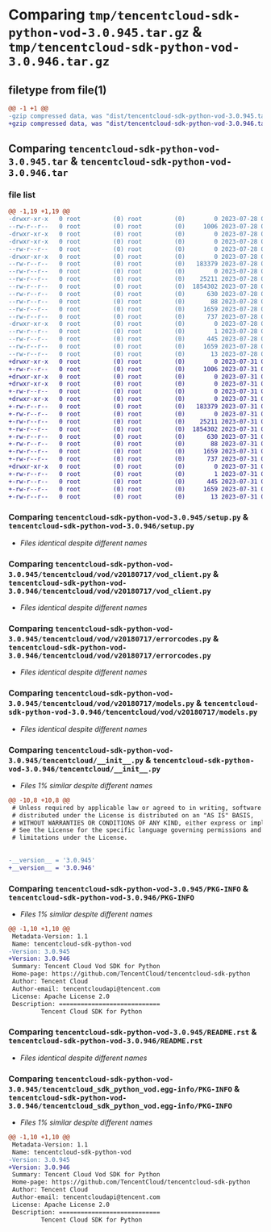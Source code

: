 # Comparing `tmp/tencentcloud-sdk-python-vod-3.0.945.tar.gz` & `tmp/tencentcloud-sdk-python-vod-3.0.946.tar.gz`

## filetype from file(1)

```diff
@@ -1 +1 @@
-gzip compressed data, was "dist/tencentcloud-sdk-python-vod-3.0.945.tar", last modified: Fri Jul 28 00:39:17 2023, max compression
+gzip compressed data, was "dist/tencentcloud-sdk-python-vod-3.0.946.tar", last modified: Mon Jul 31 00:39:34 2023, max compression
```

## Comparing `tencentcloud-sdk-python-vod-3.0.945.tar` & `tencentcloud-sdk-python-vod-3.0.946.tar`

### file list

```diff
@@ -1,19 +1,19 @@
-drwxr-xr-x   0 root         (0) root         (0)        0 2023-07-28 00:39:17.000000 tencentcloud-sdk-python-vod-3.0.945/
--rw-r--r--   0 root         (0) root         (0)     1006 2023-07-28 00:39:17.000000 tencentcloud-sdk-python-vod-3.0.945/setup.py
-drwxr-xr-x   0 root         (0) root         (0)        0 2023-07-28 00:39:17.000000 tencentcloud-sdk-python-vod-3.0.945/tencentcloud/
-drwxr-xr-x   0 root         (0) root         (0)        0 2023-07-28 00:39:17.000000 tencentcloud-sdk-python-vod-3.0.945/tencentcloud/vod/
--rw-r--r--   0 root         (0) root         (0)        0 2023-07-28 00:39:17.000000 tencentcloud-sdk-python-vod-3.0.945/tencentcloud/vod/__init__.py
-drwxr-xr-x   0 root         (0) root         (0)        0 2023-07-28 00:39:17.000000 tencentcloud-sdk-python-vod-3.0.945/tencentcloud/vod/v20180717/
--rw-r--r--   0 root         (0) root         (0)   183379 2023-07-28 00:39:17.000000 tencentcloud-sdk-python-vod-3.0.945/tencentcloud/vod/v20180717/vod_client.py
--rw-r--r--   0 root         (0) root         (0)        0 2023-07-28 00:39:17.000000 tencentcloud-sdk-python-vod-3.0.945/tencentcloud/vod/v20180717/__init__.py
--rw-r--r--   0 root         (0) root         (0)    25211 2023-07-28 00:39:17.000000 tencentcloud-sdk-python-vod-3.0.945/tencentcloud/vod/v20180717/errorcodes.py
--rw-r--r--   0 root         (0) root         (0)  1854302 2023-07-28 00:39:17.000000 tencentcloud-sdk-python-vod-3.0.945/tencentcloud/vod/v20180717/models.py
--rw-r--r--   0 root         (0) root         (0)      630 2023-07-28 00:39:17.000000 tencentcloud-sdk-python-vod-3.0.945/tencentcloud/__init__.py
--rw-r--r--   0 root         (0) root         (0)       88 2023-07-28 00:39:17.000000 tencentcloud-sdk-python-vod-3.0.945/setup.cfg
--rw-r--r--   0 root         (0) root         (0)     1659 2023-07-28 00:39:17.000000 tencentcloud-sdk-python-vod-3.0.945/PKG-INFO
--rw-r--r--   0 root         (0) root         (0)      737 2023-07-28 00:39:17.000000 tencentcloud-sdk-python-vod-3.0.945/README.rst
-drwxr-xr-x   0 root         (0) root         (0)        0 2023-07-28 00:39:17.000000 tencentcloud-sdk-python-vod-3.0.945/tencentcloud_sdk_python_vod.egg-info/
--rw-r--r--   0 root         (0) root         (0)        1 2023-07-28 00:39:17.000000 tencentcloud-sdk-python-vod-3.0.945/tencentcloud_sdk_python_vod.egg-info/dependency_links.txt
--rw-r--r--   0 root         (0) root         (0)      445 2023-07-28 00:39:17.000000 tencentcloud-sdk-python-vod-3.0.945/tencentcloud_sdk_python_vod.egg-info/SOURCES.txt
--rw-r--r--   0 root         (0) root         (0)     1659 2023-07-28 00:39:17.000000 tencentcloud-sdk-python-vod-3.0.945/tencentcloud_sdk_python_vod.egg-info/PKG-INFO
--rw-r--r--   0 root         (0) root         (0)       13 2023-07-28 00:39:17.000000 tencentcloud-sdk-python-vod-3.0.945/tencentcloud_sdk_python_vod.egg-info/top_level.txt
+drwxr-xr-x   0 root         (0) root         (0)        0 2023-07-31 00:39:34.000000 tencentcloud-sdk-python-vod-3.0.946/
+-rw-r--r--   0 root         (0) root         (0)     1006 2023-07-31 00:39:34.000000 tencentcloud-sdk-python-vod-3.0.946/setup.py
+drwxr-xr-x   0 root         (0) root         (0)        0 2023-07-31 00:39:34.000000 tencentcloud-sdk-python-vod-3.0.946/tencentcloud/
+drwxr-xr-x   0 root         (0) root         (0)        0 2023-07-31 00:39:34.000000 tencentcloud-sdk-python-vod-3.0.946/tencentcloud/vod/
+-rw-r--r--   0 root         (0) root         (0)        0 2023-07-31 00:39:34.000000 tencentcloud-sdk-python-vod-3.0.946/tencentcloud/vod/__init__.py
+drwxr-xr-x   0 root         (0) root         (0)        0 2023-07-31 00:39:34.000000 tencentcloud-sdk-python-vod-3.0.946/tencentcloud/vod/v20180717/
+-rw-r--r--   0 root         (0) root         (0)   183379 2023-07-31 00:39:34.000000 tencentcloud-sdk-python-vod-3.0.946/tencentcloud/vod/v20180717/vod_client.py
+-rw-r--r--   0 root         (0) root         (0)        0 2023-07-31 00:39:34.000000 tencentcloud-sdk-python-vod-3.0.946/tencentcloud/vod/v20180717/__init__.py
+-rw-r--r--   0 root         (0) root         (0)    25211 2023-07-31 00:39:34.000000 tencentcloud-sdk-python-vod-3.0.946/tencentcloud/vod/v20180717/errorcodes.py
+-rw-r--r--   0 root         (0) root         (0)  1854302 2023-07-31 00:39:34.000000 tencentcloud-sdk-python-vod-3.0.946/tencentcloud/vod/v20180717/models.py
+-rw-r--r--   0 root         (0) root         (0)      630 2023-07-31 00:39:34.000000 tencentcloud-sdk-python-vod-3.0.946/tencentcloud/__init__.py
+-rw-r--r--   0 root         (0) root         (0)       88 2023-07-31 00:39:34.000000 tencentcloud-sdk-python-vod-3.0.946/setup.cfg
+-rw-r--r--   0 root         (0) root         (0)     1659 2023-07-31 00:39:34.000000 tencentcloud-sdk-python-vod-3.0.946/PKG-INFO
+-rw-r--r--   0 root         (0) root         (0)      737 2023-07-31 00:39:34.000000 tencentcloud-sdk-python-vod-3.0.946/README.rst
+drwxr-xr-x   0 root         (0) root         (0)        0 2023-07-31 00:39:34.000000 tencentcloud-sdk-python-vod-3.0.946/tencentcloud_sdk_python_vod.egg-info/
+-rw-r--r--   0 root         (0) root         (0)        1 2023-07-31 00:39:34.000000 tencentcloud-sdk-python-vod-3.0.946/tencentcloud_sdk_python_vod.egg-info/dependency_links.txt
+-rw-r--r--   0 root         (0) root         (0)      445 2023-07-31 00:39:34.000000 tencentcloud-sdk-python-vod-3.0.946/tencentcloud_sdk_python_vod.egg-info/SOURCES.txt
+-rw-r--r--   0 root         (0) root         (0)     1659 2023-07-31 00:39:34.000000 tencentcloud-sdk-python-vod-3.0.946/tencentcloud_sdk_python_vod.egg-info/PKG-INFO
+-rw-r--r--   0 root         (0) root         (0)       13 2023-07-31 00:39:34.000000 tencentcloud-sdk-python-vod-3.0.946/tencentcloud_sdk_python_vod.egg-info/top_level.txt
```

### Comparing `tencentcloud-sdk-python-vod-3.0.945/setup.py` & `tencentcloud-sdk-python-vod-3.0.946/setup.py`

 * *Files identical despite different names*

### Comparing `tencentcloud-sdk-python-vod-3.0.945/tencentcloud/vod/v20180717/vod_client.py` & `tencentcloud-sdk-python-vod-3.0.946/tencentcloud/vod/v20180717/vod_client.py`

 * *Files identical despite different names*

### Comparing `tencentcloud-sdk-python-vod-3.0.945/tencentcloud/vod/v20180717/errorcodes.py` & `tencentcloud-sdk-python-vod-3.0.946/tencentcloud/vod/v20180717/errorcodes.py`

 * *Files identical despite different names*

### Comparing `tencentcloud-sdk-python-vod-3.0.945/tencentcloud/vod/v20180717/models.py` & `tencentcloud-sdk-python-vod-3.0.946/tencentcloud/vod/v20180717/models.py`

 * *Files identical despite different names*

### Comparing `tencentcloud-sdk-python-vod-3.0.945/tencentcloud/__init__.py` & `tencentcloud-sdk-python-vod-3.0.946/tencentcloud/__init__.py`

 * *Files 1% similar despite different names*

```diff
@@ -10,8 +10,8 @@
 # Unless required by applicable law or agreed to in writing, software
 # distributed under the License is distributed on an "AS IS" BASIS,
 # WITHOUT WARRANTIES OR CONDITIONS OF ANY KIND, either express or implied.
 # See the License for the specific language governing permissions and
 # limitations under the License.
 
 
-__version__ = '3.0.945'
+__version__ = '3.0.946'
```

### Comparing `tencentcloud-sdk-python-vod-3.0.945/PKG-INFO` & `tencentcloud-sdk-python-vod-3.0.946/PKG-INFO`

 * *Files 1% similar despite different names*

```diff
@@ -1,10 +1,10 @@
 Metadata-Version: 1.1
 Name: tencentcloud-sdk-python-vod
-Version: 3.0.945
+Version: 3.0.946
 Summary: Tencent Cloud Vod SDK for Python
 Home-page: https://github.com/TencentCloud/tencentcloud-sdk-python
 Author: Tencent Cloud
 Author-email: tencentcloudapi@tencent.com
 License: Apache License 2.0
 Description: ============================
         Tencent Cloud SDK for Python
```

### Comparing `tencentcloud-sdk-python-vod-3.0.945/README.rst` & `tencentcloud-sdk-python-vod-3.0.946/README.rst`

 * *Files identical despite different names*

### Comparing `tencentcloud-sdk-python-vod-3.0.945/tencentcloud_sdk_python_vod.egg-info/PKG-INFO` & `tencentcloud-sdk-python-vod-3.0.946/tencentcloud_sdk_python_vod.egg-info/PKG-INFO`

 * *Files 1% similar despite different names*

```diff
@@ -1,10 +1,10 @@
 Metadata-Version: 1.1
 Name: tencentcloud-sdk-python-vod
-Version: 3.0.945
+Version: 3.0.946
 Summary: Tencent Cloud Vod SDK for Python
 Home-page: https://github.com/TencentCloud/tencentcloud-sdk-python
 Author: Tencent Cloud
 Author-email: tencentcloudapi@tencent.com
 License: Apache License 2.0
 Description: ============================
         Tencent Cloud SDK for Python
```

